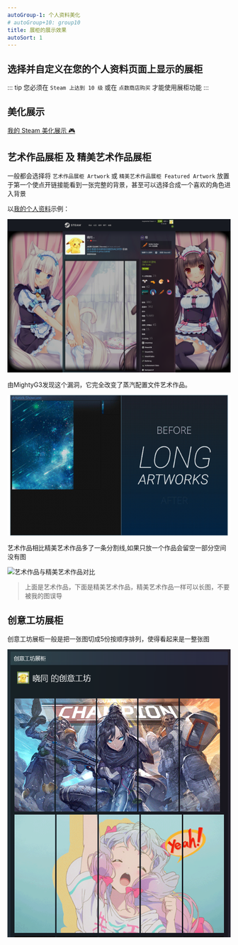 ```yaml
---
autoGroup-1: 个人资料美化
# autoGroup+10: group10
title: 展柜的展示效果
autoSort: 1
---
```

<!-- Profile-Beautify -->

## 选择并自定义在您的个人资料页面上显示的展柜

::: tip
您必须在 `Steam 上达到 10 级` 或在 `点数商店购买` 才能使用展柜功能
:::

## 美化展示

[我的 Steam 美化展示 🎮](https://steamcommunity.com/id/XTxiaotong)

## 艺术作品展柜 及 精美艺术作品展柜

一般都会选择将 `艺术作品展柜 Artwork` 或 `精美艺术作品展柜 Featured Artwork` 放置于第一个使点开链接能看到一张完整的背景，甚至可以选择合成一个喜欢的角色进入背景

以[我的个人资料](https://steamcommunity.com/id/XTxiaotong)示例：

![我的艺术作品](./Photo/Profile/home.png)

由MightyG3发现这个漏洞，它完全改变了蒸汽配置文件艺术作品。

![艺术作品前后版本对比](./Photo/Profile/undefined-Imgur.gif)

艺术作品相比精美艺术作品多了一条分割线,如果只放一个作品会留空一部分空间没有图

![艺术作品与精美艺术作品对比](./Photo/Profile/%E8%89%BA%E6%9C%AF%E4%BD%9C%E5%93%81%E4%B8%8E%E7%B2%BE%E7%BE%8E%E8%89%BA%E6%9C%AF%E4%BD%9C%E5%93%81%E5%AF%B9%E6%AF%94.webp '上面是艺术作品，下面是精美艺术作品，精美艺术作品一样可以长图，不要被我的图误导')

>上面是艺术作品，下面是精美艺术作品，精美艺术作品一样可以长图，不要被我的图误导

## 创意工坊展柜

创意工坊展柜一般是把一张图切成5份按顺序排列，使得看起来是一整张图

![创意工坊](./Photo/Profile/workshop-space.png)
